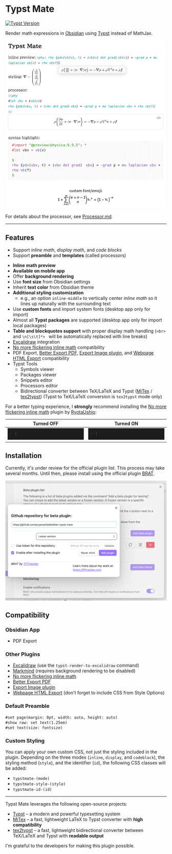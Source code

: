 # Typst Mate

<a href="https://typst.app/docs/changelog/">
  <img alt="Typst Version" src="https://img.shields.io/badge/typst-0.13.1-orange" />
</a>

Render math expressions in [Obsidian](https://obsidian.md) using [Typst](https://typst.app/) instead of MathJax.

[![TypstMate](https://raw.githubusercontent.com/azyarashi/obsidian-typst-mate/main/assets/demo.png)](#demo)

<!-- TODO
Symbol completion        | Snippet / Script
:-----------------------:|:------------------------:
![Symbol completion]() | ![Snippet / Script]()
-->

For details about the processor, see [Processor.md](https://github.com/azyarashi/obsidian-typst-mate/blob/main/Processor.md).

---

## Features

- Support *inline math*, *display math*, and *code blocks*
- Support **preamble** and **templates** (called processors)
<!-- TODO
- **Snippets** / **Scripts** (coming soon)
- **Symbol completion** (coming soon)
-->
- **Inline math preview**
- **Available on mobile app**
- Offer **background rendering**
- Use **font size** from Obsidian settings
- Inherit **text color** from Obsidian theme
- **Additional styling customization**
  - e.g., an option `inline-middle` to vertically center *inline math* so it lines up naturally with the surrounding text
- Use **custom fonts** and import system fonts (desktop app only for import)
- Almost all **Typst packages** are supported (desktop app only for import local packages)
- **Table and blockquotes support** with proper display math handling (`<br>` and `\n[\s\t]*> ` will be automatically replaced with line breaks)
- [Excalidraw](https://www.obsidianstats.com/plugins/obsidian-excalidraw-plugin) integration
- [No more flickering inline math](https://www.obsidianstats.com/plugins/inline-math) compatibility
- PDF Export, [Better Export PDF](https://www.obsidianstats.com/plugins/better-export-pdf), [Export Image plugin](https://www.obsidianstats.com/plugins/obsidian-export-image), and [Webpage HTML Export](https://www.obsidianstats.com/plugins/webpage-html-export) compatibility
- Typst Tools
  - Symbols viewer
  - Packages viewer
  - Snippets editor
  - Processors editor
  - Bidirectional converter between TeX/LaTeX and Typst ([MiTex](https://github.com/mitex-rs/mitex) / [tex2typst](https://github.com/qwinsi/tex2typst)) (Typst to TeX/LaTeX conversion is `tex2typst` mode only)

For a better typing experience, I **strongly** recommend installing the [No more flickering inline math](https://www.obsidianstats.com/plugins/inline-math) plugin by [RyotaUshio](https://github.com/RyotaUshio):

Turned OFF               | Turned ON
:-----------------------:|:------------------------:
![Turned OFF](https://github.com/RyotaUshio/obsidian-inline-math/blob/master/fig/off.gif?raw=true) | ![Turned ON](https://github.com/RyotaUshio/obsidian-inline-math/blob/master/fig/on.gif?raw=true)

## Installation

Currently, it's under review for the official plugin list. This process may take several months.
Until then, please install using the official plugin [BRAT](https://tfthacker.com/brat-quick-guide).

[![Screenshot](https://raw.githubusercontent.com/azyarashi/obsidian-typst-mate/main/assets/brat.png)](#brat)

## Compatibility

### Obsidian App

- PDF Export

### Other Plugins

- [Excalidraw](https://www.obsidianstats.com/plugins/obsidian-excalidraw-plugin) (use the `typst-render-to-excalidraw` command)
- [Markmind](https://www.obsidianstats.com/plugins/obsidian-markmind) (requires background rendering to be disabled)
- [No more flickering inline math](https://www.obsidianstats.com/plugins/inline-math)
- [Better Export PDF](https://www.obsidianstats.com/plugins/better-export-pdf)
- [Export Image plugin](https://www.obsidianstats.com/plugins/obsidian-export-image)
- [Webpage HTML Export](https://www.obsidianstats.com/plugins/webpage-html-export) (don't forget to include CSS from Style Options)

### Default Preamble

```typst
#set page(margin: 0pt, width: auto, height: auto)
#show raw: set text(1.25em)
#set text(size: fontsize)
```

### Custom Styling

You can apply your own custom CSS, not just the styling included in the plugin.
Depending on the three modes (`inline`, `display`, and `codeblock`), the styling method (`style`), and the identifier (`id`), the following CSS classes will be added:

- `typstmate-(mode)`
- `typstmate-style-(style)`
- `typstmate-id-(id)`

---

Typst Mate leverages the following open-source projects:

- [Typst](https://typst.app/) – a modern and powerful typesetting system
- [MiTex](https://github.com/mitex-rs/mitex) – a fast, lightweight LaTeX to Typst converter with **high compatibility**
- [tex2typst](https://github.com/qwinsi/tex2typst) – a fast, lightweight bidirectional converter between TeX/LaTeX and Typst with **readable output**

I'm grateful to the developers for making this plugin possible.
